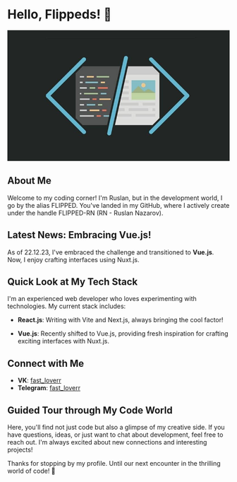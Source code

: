 # Hello, Flippeds! 👋

![FLIPPED-IMAGE](adc5dc27-3391-44ec-b7ed-1d619e419009.jpg)

## About Me

Welcome to my coding corner! I'm Ruslan, but in the development world, I go by the alias FLIPPED. You've landed in my GitHub, where I actively create under the handle FLIPPED-RN (RN - Ruslan Nazarov).

## Latest News: Embracing Vue.js!

As of 22.12.23, I've embraced the challenge and transitioned to **Vue.js**. Now, I enjoy crafting interfaces using Nuxt.js.

## Quick Look at My Tech Stack

I'm an experienced web developer who loves experimenting with technologies. My current stack includes:

- **React.js**: Writing with Vite and Next.js, always bringing the cool factor!
  
- **Vue.js**: Recently shifted to Vue.js, providing fresh inspiration for crafting exciting interfaces with Nuxt.js.

## Connect with Me

- **VK**: [fast_loverr](https://vk.com/fast_loverr)
- **Telegram**: [fast_loverr](https://t.me/fast_loverr)

## Guided Tour through My Code World

Here, you'll find not just code but also a glimpse of my creative side. If you have questions, ideas, or just want to chat about development, feel free to reach out. I'm always excited about new connections and interesting projects!

Thanks for stopping by my profile. Until our next encounter in the thrilling world of code! 🚀
